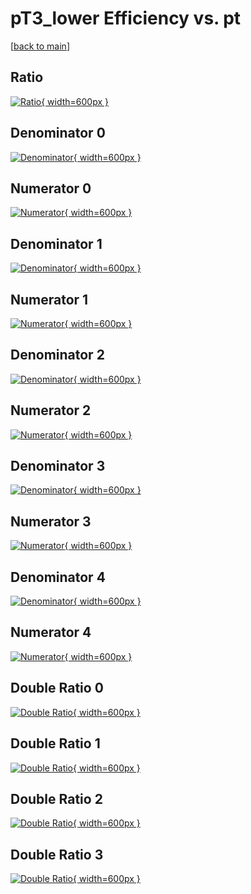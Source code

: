 # pT3_lower Efficiency vs. pt

[[back to main](./)]



## Ratio

[![Ratio](../mtv/var/pT3_lower_xtr_0_0_eff_pt.png){ width=600px }](../mtv/var/pT3_lower_xtr_0_0_eff_pt.pdf)

## Denominator 0

[![Denominator](../mtv/den/pT3_lower_xtr_0_0_eff_pt_den0.png){ width=600px }](../mtv/den/pT3_lower_xtr_0_0_eff_pt_den0.pdf)

## Numerator 0

[![Numerator](../mtv/num/pT3_lower_xtr_0_0_eff_pt_num0.png){ width=600px }](../mtv/num/pT3_lower_xtr_0_0_eff_pt_num0.pdf)

## Denominator 1

[![Denominator](../mtv/den/pT3_lower_xtr_0_0_eff_pt_den1.png){ width=600px }](../mtv/den/pT3_lower_xtr_0_0_eff_pt_den1.pdf)

## Numerator 1

[![Numerator](../mtv/num/pT3_lower_xtr_0_0_eff_pt_num1.png){ width=600px }](../mtv/num/pT3_lower_xtr_0_0_eff_pt_num1.pdf)

## Denominator 2

[![Denominator](../mtv/den/pT3_lower_xtr_0_0_eff_pt_den2.png){ width=600px }](../mtv/den/pT3_lower_xtr_0_0_eff_pt_den2.pdf)

## Numerator 2

[![Numerator](../mtv/num/pT3_lower_xtr_0_0_eff_pt_num2.png){ width=600px }](../mtv/num/pT3_lower_xtr_0_0_eff_pt_num2.pdf)

## Denominator 3

[![Denominator](../mtv/den/pT3_lower_xtr_0_0_eff_pt_den3.png){ width=600px }](../mtv/den/pT3_lower_xtr_0_0_eff_pt_den3.pdf)

## Numerator 3

[![Numerator](../mtv/num/pT3_lower_xtr_0_0_eff_pt_num3.png){ width=600px }](../mtv/num/pT3_lower_xtr_0_0_eff_pt_num3.pdf)

## Denominator 4

[![Denominator](../mtv/den/pT3_lower_xtr_0_0_eff_pt_den4.png){ width=600px }](../mtv/den/pT3_lower_xtr_0_0_eff_pt_den4.pdf)

## Numerator 4

[![Numerator](../mtv/num/pT3_lower_xtr_0_0_eff_pt_num4.png){ width=600px }](../mtv/num/pT3_lower_xtr_0_0_eff_pt_num4.pdf)

## Double Ratio 0

[![Double Ratio](../mtv/ratio/pT3_lower_xtr_0_0_eff_pt_ratio0.png){ width=600px }](../mtv/ratio/pT3_lower_xtr_0_0_eff_pt_ratio0.pdf)

## Double Ratio 1

[![Double Ratio](../mtv/ratio/pT3_lower_xtr_0_0_eff_pt_ratio1.png){ width=600px }](../mtv/ratio/pT3_lower_xtr_0_0_eff_pt_ratio1.pdf)

## Double Ratio 2

[![Double Ratio](../mtv/ratio/pT3_lower_xtr_0_0_eff_pt_ratio2.png){ width=600px }](../mtv/ratio/pT3_lower_xtr_0_0_eff_pt_ratio2.pdf)

## Double Ratio 3

[![Double Ratio](../mtv/ratio/pT3_lower_xtr_0_0_eff_pt_ratio3.png){ width=600px }](../mtv/ratio/pT3_lower_xtr_0_0_eff_pt_ratio3.pdf)

